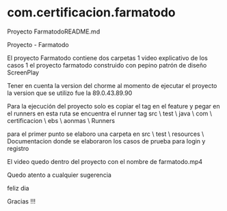 # com.certificacion.farmatodo
Proyecto FarmatodoREADME.md

Proyecto - Farmatodo

El proyecto Farmatodo contiene dos carpetas 1 video explicativo de los casos 1 el proyecto farmatodo construido con pepino patrón de diseño ScreenPlay

Tener en cuenta la version del chorme al momento de ejecutar el proyecto la version que se utilizo fue la 89.0.43.89.90

Para la ejecución del proyecto solo es copiar el tag en el feature y pegar en el runners en esta ruta se encuentra el runner tag src \ test \ java \ com \ certificacion \ ebs \ aonmas \ Runners

para el primer punto se elaboro una carpeta en src \ test \ resources \ Documentacion donde se elaboraron los casos de prueba para login y registro

El video quedo dentro del proyecto con el nombre de farmatodo.mp4

Quedo atento a cualquier sugerencia


feliz dia

Gracias !!!
